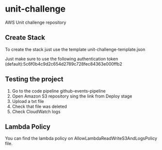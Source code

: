 # unit-challenge
AWS Unit challenge repository

## Create Stack
To create the stack just use the template unit-challenge-template.json

Just make sure to use the following authentication token (default):5c6f0b4c9d2c654d2789c728fec84363e000ffb2

## Testing the project
1. Go to the code pipeline github-events-pipeline
2. Open Amazon S3 repository sing the link from Deploy stage
3. Upload a txt file
4. Check that file was deleted
5. Check CloudWatch logs

## Lambda Policy
You can find the lambda policy on AllowLambdaReadWriteS3AndLogsPolicy file.
